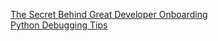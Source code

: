 [The Secret Behind Great Developer Onboarding](https://stackoverflow.blog/2018/02/05/secret-behind-great-developer-onboarding/)<br>
[Python Debugging Tips](https://stackoverflow.com/questions/1623039/python-debugging-tips)<br>

